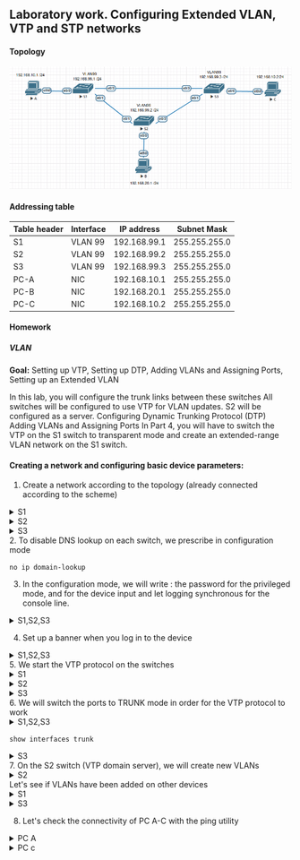  ## Laboratory work. Configuring Extended VLAN, VTP and STP networks

#### Topology

![img](img/VLAN.png)


#### Addressing table

| Table header | Interface | IP address   | Subnet Mask   |
| ------------ | --------- | ------------ | ------------- |
| S1           | VLAN 99   | 192.168.99.1 | 255.255.255.0 |
| S2           | VLAN 99   | 192.168.99.2 | 255.255.255.0 |
| S3           | VLAN 99   | 192.168.99.3 | 255.255.255.0 |
| PC-A         | NIC       | 192.168.10.1 | 255.255.255.0 |
| PC-B         | NIC       | 192.168.20.1 | 255.255.255.0 |
| PC-C         | NIC       | 192.168.10.2 | 255.255.255.0 |


#### **Homework**

##### VLAN

**Goal:** Setting up VTP, Setting up DTP, Adding VLANs and Assigning Ports, Setting up an Extended VLAN

In this lab, you will configure the trunk links between these switches
All switches will be configured to use VTP for VLAN updates. S2 will be configured as a server. 
Configuring Dynamic Trunking Protocol (DTP)
Adding VLANs and Assigning Ports
In Part 4, you will have to switch the VTP on the S1 switch to transparent mode and create an extended-range VLAN network on the S1 switch.

#### Creating a network and configuring basic device parameters:

1. Create a network according to the topology (already connected according to the scheme)

 <details>
<summary>S1</summary>
<pre><code>
Enable
Configure terminal
interface vlan 1
ip address 192.168.1.1 255.255.255.0
no shutdown
exit
hostname S1
do copy run start 
</code></pre>
</details>
 <details>
<summary>S2</summary>
<pre><code>
Enable
Configure terminal
interface vlan 1
ip address 192.168.1.2 255.255.255.0
no shutdown
exit
hostname S2
do copy run start 
</code></pre>
</details>
 <details>
<summary>S3</summary>
<pre><code>
Enable
Configure terminal
interface vlan 1
ip address 192.168.1.3 255.255.255.0
no shutdown
exit
hostname S3
do copy run start 
</code></pre>
</details>
2. To disable DNS lookup on each switch, we prescribe in configuration mode

   ```
   no ip domain-lookup
   ```
3. In the configuration mode, we will write : the password for the privileged mode, and for the device input and let logging synchronous for the console line. 
 <details>
<summary>S1,S2,S3</summary>
<pre><code>
no ip domain-lookup
enable secret cisco
line console 0
password cisco
login 
logging synchronous
</code></pre>
</details>

4. Set up a banner when you log in to the device
 <details>
<summary>S1,S2,S3</summary>
<pre><code>
Banner motd “**This is a secure system. Authorized Access Only!
</code></pre>
</details>
5. We start the VTP protocol on the switches

 <details>
<summary>S1</summary>
<pre><code>
vtp domain CCNA
vtp password cisco
vtp version 3
vtp mode client
</code></pre>
</details>
 <details>
<summary>S2</summary>
<pre><code>
vtp domain CCNA
vtp password cisco
vtp version 3
vtp mode server
end
vtp primary server force
</code></pre>
</details>
 <details>
<summary>S3</summary>
<pre><code>
vtp domain CCNA
vtp password cisco
vtp version 3
vtp mode client
</code></pre>
</details>
6. We will switch the ports to TRUNK mode in order for the VTP protocol to work

 <details>
<summary>S1,S2,S3</summary>
<pre><code>
interface  Ethernet 0/3
switchport trunk encapsulation dot1q
switchport mode trunk
interface  Ethernet 0/1
switchport trunk encapsulation dot1q
switchport mode trunk
</code></pre>
</details>

```
show interfaces trunk  
```

<details>
<summary>S3</summary>
<pre><code>
Port        Mode             Encapsulation  Status        Native vlan
Et0/1       on               802.1q         trunking      1
Et0/3       on               802.1q         trunking      1
</code></pre>
</details>
7. On the S2 switch (VTP domain server), we will create new VLANs

 <details>
<summary>S2</summary>
<pre><code>
vlan 999
name VTP_Lab
vlan 10 
name Red
vlan 20
name Blue
vlan 30
name Yellow
vlan 99
name Management  
</code></pre>
</details>
Let's see if VLANs have been added on other devices
 <details>
<summary>S1</summary>
<pre><code>
S3# show vlan brief  
!
VLAN Name                             Status    Ports
---- -------------------------------- --------- -------------------------------
1    default                          active    Et0/0, Et0/2
10   Red                              active    
20   Blue                             active    
30   Yellow                           active    
999  VTP_Lab                          active    
1002 fddi-default                     act/unsup 
1003 trcrf-default                    act/unsup 
1004 fddinet-default                  act/unsup 
1005 trbrf-default                    act/unsup 
</code></pre>
</details>
 <details>
<summary>S3</summary>
<pre><code>
S3# show vlan brief  
!
VLAN Name                             Status    Ports
---- -------------------------------- --------- -------------------------------
1    default                          active    Et0/0, Et0/2
10   Red                              active    
20   Blue                             active    
30   Yellow                           active    
999  VTP_Lab                          active    
1002 fddi-default                     act/unsup 
1003 trcrf-default                    act/unsup 
1004 fddinet-default                  act/unsup 
1005 trbrf-default                    act/unsup 
</code></pre>
</details>

8. Let's check the connectivity of PC A-C with the ping utility
<details>
<summary>PC A</summary>
<pre><code>
VPCS> show ip
NAME        : VPCS[1]
IP/MASK     : 192.168.10.1/24
GATEWAY     : 0.0.0.0
DNS         : 
MAC         : 00:50:79:66:68:04
LPORT       : 20000
RHOST:PORT  : 127.0.0.1:30000
MTU         : 1500
!
VPCS> ping 192.168.10.2
!
84 bytes from 192.168.10.2 icmp_seq=1 ttl=64 time=0.722 ms
84 bytes from 192.168.10.2 icmp_seq=2 ttl=64 time=1.135 ms
84 bytes from 192.168.10.2 icmp_seq=3 ttl=64 time=1.121 ms
84 bytes from 192.168.10.2 icmp_seq=4 ttl=64 time=1.088 ms
84 bytes from 192.168.10.2 icmp_seq=5 ttl=64 time=1.197 ms
</code></pre>
</details>

 <details>
<summary>PC c</summary>
<pre><code>
VPCS> ping 192.168.10.1
84 bytes from 192.168.10.1 icmp_seq=1 ttl=64 time=0.822 ms
84 bytes from 192.168.10.1 icmp_seq=2 ttl=64 time=1.187 ms
84 bytes from 192.168.10.1 icmp_seq=3 ttl=64 time=1.427 ms
84 bytes from 192.168.10.1 icmp_seq=4 ttl=64 time=1.186 ms
84 bytes from 192.168.10.1 icmp_seq=5 ttl=64 time=1.085 ms
!
VPCS> show ip
!
NAME        : VPCS[1]
IP/MASK     : 192.168.10.2/24
GATEWAY     : 0.0.0.0
DNS         : 
MAC         : 00:50:79:66:68:06
LPORT       : 20000
RHOST:PORT  : 127.0.0.1:30000
MTU         : 1500
</code></pre>
</details>